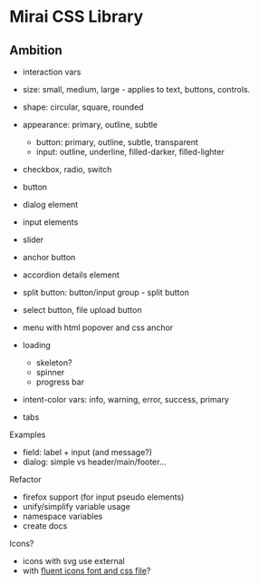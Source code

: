 # Mirai CSS Library

## Ambition
- interaction vars
- size: small, medium, large - applies to text, buttons, controls. 
- shape: circular, square, rounded
- appearance: primary, outline, subtle
  - button: primary, outline, subtle, transparent
  - input: outline, underline, filled-darker, filled-lighter
- checkbox, radio, switch
- button 
- dialog element
- input elements
- slider
- anchor button
- accordion details element
- split button: button/input group - split button

- select button, file upload button
- menu with html popover and css anchor
- loading
  - skeleton?
  - spinner
  - progress bar
- intent-color vars: info, warning, error, success, primary
- tabs

Examples
- field: label + input (and message?)
- dialog: simple vs header/main/footer...

Refactor
- firefox support (for input pseudo elements)
- unify/simplify variable usage
- namespace variables
- create docs

Icons?
- icons with svg use external
- with [fluent icons font and css file](https://github.com/microsoft/fluentui-system-icons/blob/cd860cfdb9c60f6b731f6164b21e04909b23178e/fonts/FluentSystemIcons-Resizable.css)?

